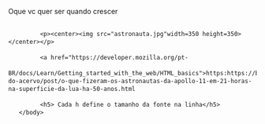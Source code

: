 <!DOCTYPE>
<HTML>
      <HEAD>
            <p>Oque vc quer ser quando crescer</p>
      </head>
      <body>
             <h3>  </h3>
             <h2>  <P>   </p></h2>
             
             <p><center><img src="astronauta.jpg"width=350 height=350></center></p>
             
             <a href="https://developer.mozilla.org/pt-
             BR/docs/Learn/Getting_started_with_the_web/HTML_basics">https:https://blogs.oglobo.globo.com/blog-do-acervo/post/o-que-fizeram-os-astronautas-da-apollo-11-em-21-horas-na-superficie-da-lua-ha-50-anos.html
             
             <h5> Cada h define o tamanho da fonte na linha</h5>
       </body>
  </html>
